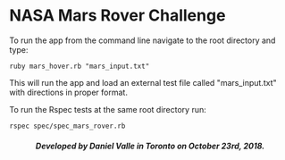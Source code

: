 
<h1>NASA Mars Rover Challenge</h1>

<p>To run the app from the command line navigate to the root directory and type:</p>

`ruby mars_hover.rb "mars_input.txt"`

<p>This will run the app and load an external test file called "mars_input.txt" with directions in proper format.</p>

<p>To run the Rspec tests at the same root directory run: </p>

`rspec spec/spec_mars_rover.rb`

<h5 align="center">Developed by Daniel Valle in Toronto on October 23rd, 2018.</h5>
